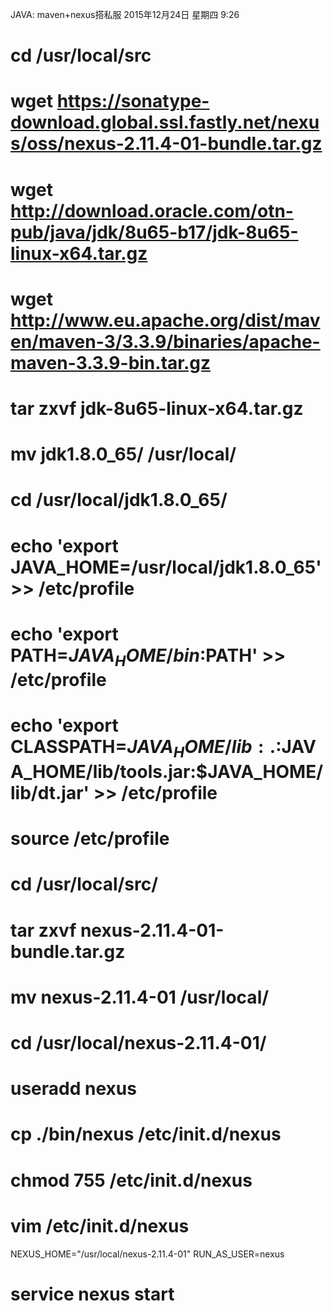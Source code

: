 JAVA: maven+nexus搭私服
2015年12月24日 星期四
9:26
 
# cd /usr/local/src
# wget https://sonatype-download.global.ssl.fastly.net/nexus/oss/nexus-2.11.4-01-bundle.tar.gz
# wget http://download.oracle.com/otn-pub/java/jdk/8u65-b17/jdk-8u65-linux-x64.tar.gz
# wget http://www.eu.apache.org/dist/maven/maven-3/3.3.9/binaries/apache-maven-3.3.9-bin.tar.gz
 
# tar zxvf jdk-8u65-linux-x64.tar.gz 
# mv jdk1.8.0_65/ /usr/local/
# cd /usr/local/jdk1.8.0_65/
# echo 'export JAVA_HOME=/usr/local/jdk1.8.0_65' >> /etc/profile
# echo 'export PATH=$JAVA_HOME/bin:$PATH' >> /etc/profile
# echo 'export CLASSPATH=$JAVA_HOME/lib:.:$JAVA_HOME/lib/tools.jar:$JAVA_HOME/lib/dt.jar' >> /etc/profile
# source /etc/profile
 
# cd /usr/local/src/
# tar zxvf nexus-2.11.4-01-bundle.tar.gz 
# mv nexus-2.11.4-01 /usr/local/
# cd /usr/local/nexus-2.11.4-01/
# useradd nexus
# cp ./bin/nexus /etc/init.d/nexus
# chmod 755 /etc/init.d/nexus
# vim /etc/init.d/nexus
NEXUS_HOME="/usr/local/nexus-2.11.4-01"
RUN_AS_USER=nexus
# service nexus start 
